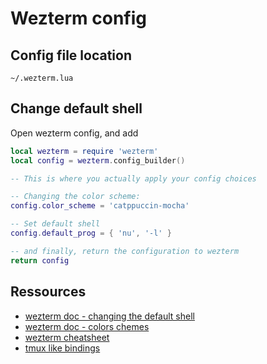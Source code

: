 # Wezterm config

## Config file location

`~/.wezterm.lua`

## Change default shell

Open wezterm config, and add

```lua
local wezterm = require 'wezterm'
local config = wezterm.config_builder()

-- This is where you actually apply your config choices

-- Changing the color scheme:
config.color_scheme = 'catppuccin-mocha'

-- Set default shell
config.default_prog = { 'nu', '-l' }

-- and finally, return the configuration to wezterm
return config
```

## Ressources

- [wezterm doc - changing the default shell](https://wezfurlong.org/wezterm/config/launch.html#changing-the-default-program)
- [wezterm doc - colors chemes](https://wezfurlong.org/wezterm/colorschemes/index.html)
- [wezterm cheatsheet](https://ansidev.substack.com/p/wezterm-cheatsheet)
- [tmux like bindings](https://gist.github.com/quangIO/556fa4abca46faf40092282d0c11a367)
